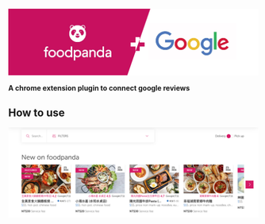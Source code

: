 ![foodpanda and google ](https://github.com/max923/viewpanda/blob/master/image1.png)

**A chrome extension plugin to connect google reviews**
## How to use
![demo1](https://github.com/max923/viewpanda/blob/master/image2.png)
